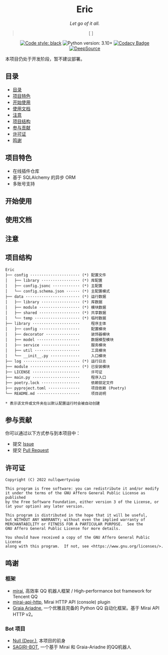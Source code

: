 <div align="center">

# Eric

_Let go of it all._

[//]: # (Let go of it all, close your eyes, and sink into this bottomless pool.)

> [ ]

[![Code style: black](https://img.shields.io/badge/code%20style-black-000000.svg)](https://github.com/psf/black)
![Python version: 3.10+](https://img.shields.io/badge/python-3.10+-blue.svg)
[![Codacy Badge](https://app.codacy.com/project/badge/Grade/624187ab6cd5409188dd86fcfe9f0443)](https://www.codacy.com/gh/nullqwertyuiop/Eric/dashboard?utm_source=github.com&amp;utm_medium=referral&amp;utm_content=nullqwertyuiop/Eric&amp;utm_campaign=Badge_Grade)
[![DeepSource](https://deepsource.io/gh/nullqwertyuiop/Eric.svg/?label=active+issues&token=B3VBW5DBd_og4EPma6Cgk3E7)](https://deepsource.io/gh/nullqwertyuiop/Eric/?ref=repository-badge)

</div>

本项目仍处于开发阶段，暂不建议部署。

## 目录
  * [目录](#目录)
  * [项目特色](#项目特色)
  * [开始使用](#开始使用)
  * [使用文档](#使用文档)
  * [注意](#注意)
  * [项目结构](#项目结构)
  * [参与贡献](#参与贡献)
  * [许可证](#许可证)
  * [鸣谢](#鸣谢)

## 项目特色

  * 在线插件仓库
  * 基于 SQLAlchemy 的异步 ORM
  * 多账号支持

## 开始使用

## 使用文档

## 注意

## 项目结构

```
Eric
├── config ······················ (*) 配置文件
│   ├── library ················· (*) 库配置
│   ├── config.jsonc ············ (*) 主配置
│   └── config.schema.json ······ (*) 主配置模式
├── data ························ (*) 运行数据
│   ├── library ················· (*) 库数据
│   ├── module ·················· (*) 模块数据
│   ├── shared ·················· (*) 共享数据
│   └── temp ···················· (*) 临时数据
├── library ·····················     程序主体
│   ├── config ··················     配置模块
│   ├── decorator ···············     装饰器模块
│   ├── model ···················     数据模型模块
│   ├── service ·················     服务模块
│   ├── util ····················     工具模块
│   └── __init__.py ·············     入口模块
├── log ························· (*) 运行日志
├── module ······················ (*) 已安装模块
├── LICENSE ·····················     许可证
├── main.py ·····················     程序入口
├── poetry.lock ·················     依赖锁定文件
├── pyproject.toml ··············     项目依赖 (Poetry)
└── README.md ···················     项目说明

* 表示该文件或文件夹在以默认配置运行时会被自动创建
```

## 参与贡献

你可以通过以下方式参与到本项目中：

  * 提交 [Issue](https://github.com/nullqwertyuiop/Eric/issues)
  * 提交 [Pull Request](https://github.com/nullqwertyuiop/Eric/pulls)

## 许可证

    Copyright (C) 2022 nullqwertyuiop

    This program is free software: you can redistribute it and/or modify
    it under the terms of the GNU Affero General Public License as published
    by the Free Software Foundation, either version 3 of the License, or
    (at your option) any later version.

    This program is distributed in the hope that it will be useful,
    but WITHOUT ANY WARRANTY; without even the implied warranty of
    MERCHANTABILITY or FITNESS FOR A PARTICULAR PURPOSE.  See the
    GNU Affero General Public License for more details.

    You should have received a copy of the GNU Affero General Public License
    along with this program.  If not, see <https://www.gnu.org/licenses/>.

## 鸣谢

### 框架

  * [mirai](https://github.com/mamoe/mirai), 高效率 QQ 机器人框架 / High-performance bot framework for Tencent QQ
  * [mirai-api-http](https://github.com/project-mirai/mirai-api-http), Mirai HTTP API (console) plugin
  * [Graia Ariadne](https://github.com/GraiaProject/Ariadne), 一个优雅且完备的 Python QQ 自动化框架。基于 Mirai API HTTP v2。

### Bot 项目

  * [Null (Depr.)](https://github.com/ProjectNu11/Project-Null), 本项目的前身
  * [SAGIRI-BOT](https://github.com/SAGIRI-kawaii/sagiri-bot), 一个基于 Mirai 和 Graia-Ariadne 的QQ机器人
